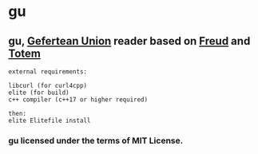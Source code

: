 # gu
## gu, [Gefertean Union](https://ferhatgec.github.io/land/interesting/gefertean_union/gefertean_union.html) reader based on [Freud](https://github.com/ferhatgec/freud) and [Totem](https://github.com/ferhatgec/totem)

```
external requirements:

libcurl (for curl4cpp)
elite (for build)
c++ compiler (c++17 or higher required)

then:
elite Elitefile install
```

### gu licensed under the terms of MIT License.
